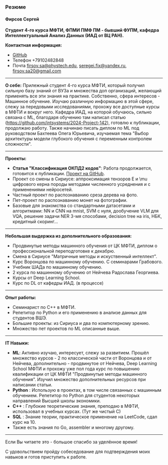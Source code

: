 ### Резюме

#### Фирсов Сергей

**Студент 4-го курса МФТИ, ФПМИ ПМФ ПМ - бывший ФУПМ, кафедра Интеллектуальный Анализ Данных (ИАД от ВЦ РАН).**

**Контактная информация:**
- [GitHub](https://github.com/Schaft-s)
- Телефон +79102482848
- Почта firsov.sa@phystech.edu, seregei.fix@yandex.ru, firsov.sa20@gmail.com

---

**О себе:**
Прилежный студент 4-го курса МФТИ, который получил сильную базу знаний от ВУЗа и множества доп организаций, желающий применять все эти знания на практике. Собственно, сфера интересов - Машинное обучение. Изучаю различную информацию в этой сфере, слежу за передовыми исследованиями, прохожу все доступные курсы в МФТИ и вокруг него. Кафедра ИАД, на которой обучаюсь, сильно связана с ML, благодаря обучению там написал статью (https://github.com/intsystems/2024-Project-142), готовлю к публикации, продолжаю работу. Также начинаю писать диплом по ML под руководством Бахтеева Олега Юрьевича, изучаемая тема "Выбор архитектуры модели глубокого обучения с переменным контролем сложности".

---

**Проекты:**
- **Статья "Классификация ОКПД2 кодов"**: Работа продолжается, готовится к публикации. [Проект на GitHub](https://github.com/intsystems/2024-Project-142).
- Проект со смены в Сириусе: аппроксимация тензоров E и \mu цифрового керна породы методами численного усреднения и с применениями нейросетей.
- Частный проект по распознаванию среза дерева на фото.
- Пет-проект по распознаванию монет на фотографии. 
- Базовые для знакомства со стандартными датасетами и алгоритмами:
 NN и CNN на mnist,  SVM с нуля, дообучение VLM для VQA, решение задачи NER 3-мя способами, decision tree на iris, НБК, кредитный скоринг...
  
---

**Небольшая выдержка из дополнительного образования:**
- Продвинутые методы машинного обучения от ЦК МФТИ, диплом о профессиональной переподготовке к декабрю.
- Смена в Сириусе "Матричные методы и искуственный интеллект".
- Курс Воронцова по машинному обучению. С семинарами Грабового.
- Учебник ШАДа по машинному обучению.
- 2 курса по машинному обучению от Нейчева Радослава Георгиева.
- Курсы от Deep Learning School.
- Курс по DL от кафедры ИАД. (в процессе)

---

**Опыт работы:**
- Семинарист по С++ в МФТИ.
- Репетитор по Python и его применению в анализе данных для студентов ВШЭ.
- Большие проекты: из Сириуса и два по компютерному зрению.
- Множество пет проектов по ML описанные выше.
  
---

**IT Навыки:**
- **ML**: Активно изучаю, интересует, слежу за развитием. Прошёл множество курсов - 2 по классической части от Воронцова и от Нейчева, дополнительно - продвинутое от Нейчева, Deep Learning School МФТИ и прохожу уже пол года курс по повышению квалификации от ЦК МФТИ "Продвинутые методы машинного обучения". Изучил множество дополнительных ресурсов при написании статьи.
- **Python** : Использую в проектах, в том числе связанных с машинным обучением. Репетитор по Python для студентов некоторых направлений Высшей школы экономики.
- **C++** : Глубокие теоретические знания, преподаю в МФТИ, использовал в учебных курсах. (Тут же чистый С)
- **SQL** : Знание теории, практическое применение на LeetCode, сдал курс на 10.
- Также есть знания пo Go, assembler и многому другому.

---

Если Вы читаете это - большое спасибо за уделённое время! 

С удовольствием пройду собеседование для подтверждения моих навыков и готов приступить к работе.

